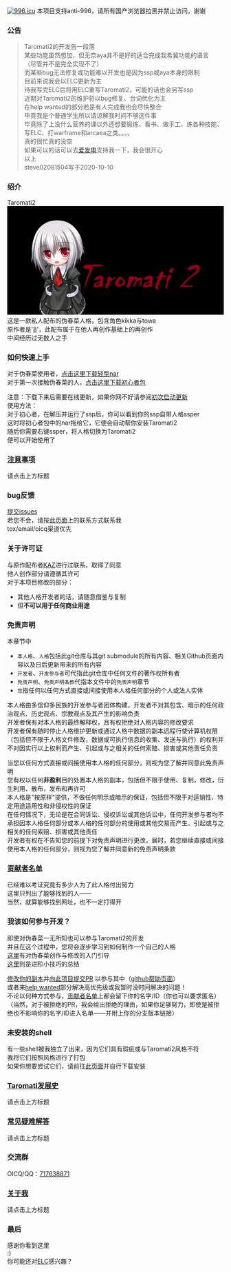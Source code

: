 [![996.icu]( https://img.shields.io/badge/link-996.icu-red.svg )]( https://996.icu )
本项目支持anti-996，请所有国产浏览器拉黑并禁止访问，谢谢  
### 公告  
> Taromati2的开发告一段落  
> 某些功能虽然想加，但无奈aya并不是好的适合完成我希冀功能的语言  
> （尽管并不是完全实现不了）  
> 而某些bug无法修复或功能难以开发也是因为ssp或aya本身的限制  
> 目前来说我会以ELC更新为主  
> 待我写完ELC后将用ELC重写Taromati2，可能的话也会另写ssp  
> 近期对Taromati2的维护将以bug修复、台词优化为主  
> 在help wanted的部分若是有人完成我也会尽快整合  
> 毕竟我是个普通学生所以请谅解我时间不够这件事  
> 毕竟除了上没什么营养的课以外还想要锻炼、看书、做手工、练各种技能、写ELC、打warframe和arcaea之类。。。。  
> 真的很忙真的没空  
> 如果可以的话可以去[爱发电]( https://afdian.net/@steve02081504 )支持我一下，我会很开心  
> 以上  
> steve02081504写于2020-10-10  

### 绍介  
Taromati2  
![简介图加载中]( .github/repository-open-graph.png )  
这是一款私人配布的伪春菜人格，包含角色kikka与towa  
原作者是'[8]( http://unvollendet.web.fc2.com/ )'，此配布属于在他人再创作基础上的再创作  
中间经历过无数人之手  
  
### 如何快速上手  
对于伪春菜使用者，[点击这里下载轻型nar]( https://github.com/Taromati2/Taromati2/releases/download/ghost/Taromati2.7z )  
对于第一次接触伪春菜的人，[点击这里下载初心者包]( https://github.com/Taromati2/Taromati2/releases/download/ghost/StarterPack.7z )  
  
注意：下载下来后需要在线更新，如果你网不好请参阅[初次启动更新]( ./docs/points_for_attention.md#%E4%B8%80%E5%88%9D%E6%AC%A1%E5%90%AF%E5%8A%A8%E6%9B%B4%E6%96%B0 )  
使用方法：  
对于初心者，在解压并运行了ssp后，你可以看到你的ssp自带人格ssper  
这时将初心者包中的nar拖给它，它便会自动帮你安装Taromati2  
随后你需要右键ssper，将人格切换为Taromati2  
便可以开始使用了  

### [注意事项]( ./docs/points_for_attention.md )  
请点击上方标题  

### bug反馈  
[提交issues]( https://github.com/Taromati2/Taromati2/issues/new?assignees=steve02081504&labels=bug&template=bug-report.md&title=a+bug )  
若您不会，请按[此页面]( https://steve02081504.github.io/about )上的联系方式联系我  
tox/email/oicq渠道优先  

### 关于许可证  
与原作配布者[KAZ]( http://unvollendet.web.fc2.com/ )进行过联系，取得了同意  
他人创作部分请遵循其许可  
对于本项目修改的部分：  
- 其他人格开发者的话，请随意借鉴与复制  
- 但**不可以用于任何商业用途**  

### 免责声明  
本章节中  
- `本人格`、`人格`包括此git仓库与其git submodule的所有内容、相关Github页面内容以及日后更新带来的所有内容  
- `开发者`、`开发参与者`可代指此git仓库中任何文件的著作权所有者  
- `免责声明`、`免责声明条款`代指本文件中的`免责声明`章节  
- `您`指任何以任何方式直接或间接使用本人格任何部分的个人或法人实体  

本人格由多信仰多民族的开发参与者团体构建，开发者不对其包含、暗示的任何政治观点、历史观点、宗教观点及其产生的影响负责  
开发者保有对本人格的最终解释权，且有权拒绝对人格内容的修改要求  
开发者保有随时停止人格维护更新或通过人格中数据的副本远程行使计算机权限（包括但不限于人格文件修改，数据或可执行信息的收集、发送与执行）的权利并不对因实行以上权利而产生、引起或与之相关的任何索赔、损害或其他责任负责  

当您以任何方式直接或间接使用本人格的任何部分，则视为您了解并同意此免责声明  
您有权以任何**非盈利**目的处置本人格的副本，包括但不限于使用、复制，修改，衍生利用、散布，发布和再许可  
本人格是"按原样"提供，不做任何明示或暗示的保证，包括但不限于对适销性、特定用途适用性和非侵权性的保证  
在任何情况下，无论是在合同诉讼、侵权诉讼或其他诉讼中，任何开发参与者均不承担因本人格任何部分或本人格的任何部分的使用或其他交易而产生、引起或与之相关的任何索赔、损害或其他责任  
开发者有权在不告知您的前提下对免责声明进行更改，届时，若您继续直接或间接使用本人格的任何部分，则视为您了解并同意新的免责声明条款  

### [贡献者名单]( ./docs/CONTRIBUTORS.md )  
已经难以考证究竟有多少人为了此人格付出努力  
这里只列出了能够找到的人——  
当然，就算能够找到网址，也不一定打得开  

### 我该如何参与开发？  
即使对伪春菜一无所知也可以参与Taromati2的开发  
并且在这个过程中，您将会逐步学习到如何制作一个自己的人格  
[这里]( ./docs/entry_guidance.md )有对伪春菜创作与修改的入门引导  
[这里]( ./docs/advanced_skills.md )则是进阶小技巧的总结  
  
[修改你的副本]( ./docs/fork.md )并[向此项目提交PR]( https://docs.github.com/cn/github/collaborating-with-pull-requests/proposing-changes-to-your-work-with-pull-requests/creating-a-pull-request-from-a-fork )
以参与其中（[github帮助页面]( https://help.github.com/cn )）  
或者来[help wanted]( ./docs/help_wanted.md )部分解决高优先级或我暂时没时间解决的问题！  
不论以何种方式参与，[贡献者名单]( CONTRIBUTORS.md )上都会留下你的名字/ID（你也可以要求匿名）  
（当然，对于被拒绝的PR，我会给出拒绝的理由，如果你足够努力，即使是被拒绝也不影响你的名字/ID进入名单——并附上你的分支版本链接）  

### 未安装的shell  
有一些shell被我独立了出来，因为它们具有瑕疵或与Taromati2风格不符  
我将它们按照风格进行了打包  
如果你想要尝试它们，请前往[此页面]( https://github.com/Taromati2/Taromati2/releases/tag/not_installed_shells )并自行下载安装  

### [Taromati发展史]( ./docs/history_of_Taromati.md )  
请点击上方标题  

### [常见疑难解答]( ./docs/Q&A.md )  
请点击上方标题  

### 交流群  
OICQ/QQ：[717638871]( https://qm.qq.com/cgi-bin/qm/qr?k=cy0U6um422yufD7wgOlShSWGgcLxNHAk )  

### [关于我]( https://steve02081504.github.io/about )  
请点击上方标题  

### 最后  
感谢你看到这里  
:)  
你可能还对[ELC]( https://github.com/steve02081504/ELC )感兴趣？  
